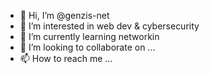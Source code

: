 - 👋 Hi, I’m @genzis-net
- 👀 I’m interested in web dev & cybersecurity
- 🌱 I’m currently learning networkin
- 💞️ I’m looking to collaborate on ...
- 📫 How to reach me ...

<!---
genzis-net/genzis-net is a ✨ special ✨ repository because its `README.md` (this file) appears on your GitHub profile.
You can click the Preview link to take a look at your changes.
--->

